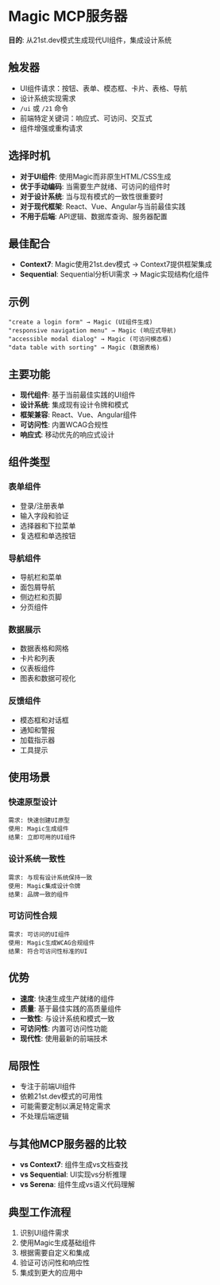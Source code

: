 # Magic MCP服务器

**目的**: 从21st.dev模式生成现代UI组件，集成设计系统

## 触发器
- UI组件请求：按钮、表单、模态框、卡片、表格、导航
- 设计系统实现需求
- `/ui` 或 `/21` 命令
- 前端特定关键词：响应式、可访问、交互式
- 组件增强或重构请求

## 选择时机
- **对于UI组件**: 使用Magic而非原生HTML/CSS生成
- **优于手动编码**: 当需要生产就绪、可访问的组件时
- **对于设计系统**: 当与现有模式的一致性很重要时
- **对于现代框架**: React、Vue、Angular与当前最佳实践
- **不用于后端**: API逻辑、数据库查询、服务器配置

## 最佳配合
- **Context7**: Magic使用21st.dev模式 → Context7提供框架集成
- **Sequential**: Sequential分析UI需求 → Magic实现结构化组件

## 示例
```
"create a login form" → Magic (UI组件生成)
"responsive navigation menu" → Magic (响应式导航)
"accessible modal dialog" → Magic (可访问模态框)
"data table with sorting" → Magic (数据表格)
```

## 主要功能
- **现代组件**: 基于当前最佳实践的UI组件
- **设计系统**: 集成现有设计令牌和模式
- **框架兼容**: React、Vue、Angular组件
- **可访问性**: 内置WCAG合规性
- **响应式**: 移动优先的响应式设计

## 组件类型
### 表单组件
- 登录/注册表单
- 输入字段和验证
- 选择器和下拉菜单
- 复选框和单选按钮

### 导航组件
- 导航栏和菜单
- 面包屑导航
- 侧边栏和页脚
- 分页组件

### 数据展示
- 数据表格和网格
- 卡片和列表
- 仪表板组件
- 图表和数据可视化

### 反馈组件
- 模态框和对话框
- 通知和警报
- 加载指示器
- 工具提示

## 使用场景
### 快速原型设计
```
需求: 快速创建UI原型
使用: Magic生成组件
结果: 立即可用的UI组件
```

### 设计系统一致性
```
需求: 与现有设计系统保持一致
使用: Magic集成设计令牌
结果: 品牌一致的组件
```

### 可访问性合规
```
需求: 可访问的UI组件
使用: Magic生成WCAG合规组件
结果: 符合可访问性标准的UI
```

## 优势
- **速度**: 快速生成生产就绪的组件
- **质量**: 基于最佳实践的高质量组件
- **一致性**: 与设计系统和模式一致
- **可访问性**: 内置可访问性功能
- **现代性**: 使用最新的前端技术

## 局限性
- 专注于前端UI组件
- 依赖21st.dev模式的可用性
- 可能需要定制以满足特定需求
- 不处理后端逻辑

## 与其他MCP服务器的比较
- **vs Context7**: 组件生成vs文档查找
- **vs Sequential**: UI实现vs分析推理
- **vs Serena**: 组件生成vs语义代码理解

## 典型工作流程
1. 识别UI组件需求
2. 使用Magic生成基础组件
3. 根据需要自定义和集成
4. 验证可访问性和响应性
5. 集成到更大的应用中